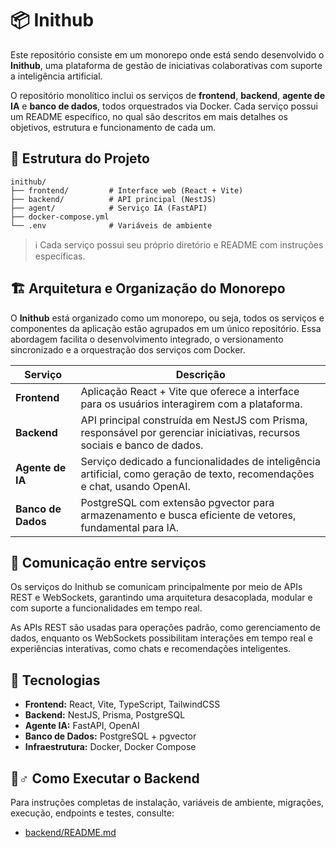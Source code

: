 # 📦 Inithub

Este repositório consiste em um monorepo onde está sendo desenvolvido o **Inithub**, uma plataforma de gestão de iniciativas colaborativas com suporte a inteligência artificial.

O repositório monolítico inclui os serviços de **frontend**, **backend**, **agente de IA** e **banco de dados**, todos orquestrados via Docker. Cada serviço possui um README específico, no qual são descritos em mais detalhes os objetivos, estrutura e funcionamento de cada um.

## 🧩 Estrutura do Projeto

```
inithub/
├── frontend/         # Interface web (React + Vite)
├── backend/          # API principal (NestJS)
├── agent/            # Serviço IA (FastAPI)
├── docker-compose.yml
└── .env              # Variáveis de ambiente
```

> ℹ️ Cada serviço possui seu próprio diretório e README com instruções específicas.

## 🏗️ Arquitetura e Organização do Monorepo

O **Inithub** está organizado como um monorepo, ou seja, todos os serviços e componentes da aplicação estão agrupados em um único repositório. Essa abordagem facilita o desenvolvimento integrado, o versionamento sincronizado e a orquestração dos serviços com Docker.

| Serviço            | Descrição                                                                                                                  |
| ------------------ | -------------------------------------------------------------------------------------------------------------------------- |
| **Frontend**       | Aplicação React + Vite que oferece a interface para os usuários interagirem com a plataforma.                              |
| **Backend**        | API principal construída em NestJS com Prisma, responsável por gerenciar iniciativas, recursos sociais e banco de dados.   |
| **Agente de IA**   | Serviço dedicado a funcionalidades de inteligência artificial, como geração de texto, recomendações e chat, usando OpenAI. |
| **Banco de Dados** | PostgreSQL com extensão pgvector para armazenamento e busca eficiente de vetores, fundamental para IA.                     |

## 💬 Comunicação entre serviços

Os serviços do Inithub se comunicam principalmente por meio de APIs REST e WebSockets, garantindo uma arquitetura desacoplada, modular e com suporte a funcionalidades em tempo real.

As APIs REST são usadas para operações padrão, como gerenciamento de dados, enquanto os WebSockets possibilitam interações em tempo real e experiências interativas, como chats e recomendações inteligentes.

## 🚀 Tecnologias

- **Frontend:** React, Vite, TypeScript, TailwindCSS
- **Backend:** NestJS, Prisma, PostgreSQL
- **Agente IA:** FastAPI, OpenAI
- **Banco de Dados:** PostgreSQL + pgvector
- **Infraestrutura:** Docker, Docker Compose

## 🏃♂️ Como Executar o Backend

Para instruções completas de instalação, variáveis de ambiente, migrações, execução, endpoints e testes, consulte:

- [backend/README.md](backend/README.md)